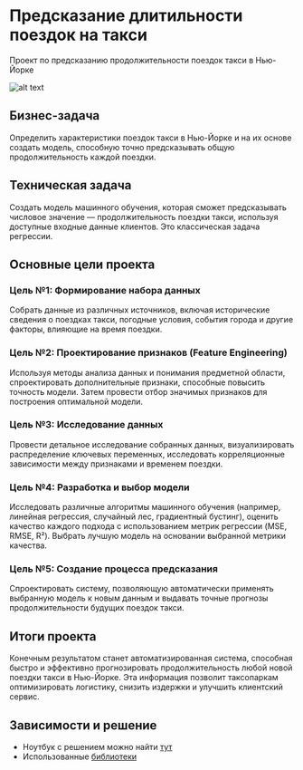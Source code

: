 # Предсказание длитильности поездок на такси
Проект по предсказанию продолжительности поездок такси в Нью-Йорке

![alt text](image.png)

## Бизнес-задача
Определить характеристики поездок такси в Нью-Йорке и на их основе создать модель, способную точно предсказывать общую продолжительность каждой поездки.

## Техническая задача
Создать модель машинного обучения, которая сможет предсказывать числовое значение — продолжительность поездки такси, используя доступные входные данные клиентов. Это классическая задача регрессии.

## Основные цели проекта

### Цель №1: Формирование набора данных
Собрать данные из различных источников, включая исторические сведения о поездках такси, погодные условия, события города и другие факторы, влияющие на время поездки.

### Цель №2: Проектирование признаков (Feature Engineering)
Используя методы анализа данных и понимания предметной области, спроектировать дополнительные признаки, способные повысить точность модели. Затем провести отбор значимых признаков для построения оптимальной модели.

### Цель №3: Исследование данных
Провести детальное исследование собранных данных, визуализировать распределение ключевых переменных, исследовать корреляционные зависимости между признаками и временем поездки.

### Цель №4: Разработка и выбор модели
Исследовать различные алгоритмы машинного обучения (например, линейная регрессия, случайный лес, градиентный бустинг), оценить качество каждого подхода с использованием метрик регрессии (MSE, RMSE, R²). Выбрать лучшую модель на основании выбранной метрики качества.

### Цель №5: Создание процесса предсказания
Спроектировать систему, позволяющую автоматически применять выбранную модель к новым данным и выдавать точные прогнозы продолжительности будущих поездок такси.

## Итоги проекта
Конечным результатом станет автоматизированная система, способная быстро и эффективно прогнозировать продолжительность любой новой поездки такси в Нью-Йорке. Эта информация позволит таксопаркам оптимизировать логистику, снизить издержки и улучшить клиентский сервис.


## Зависимости и решение

* Ноутбук с решением можно найти [тут](https://github.com/esta1d/predicting_taxi_ride_duration/blob/main/taxi.ipynb)
* Использованные [библиотеки](https://github.com/esta1d/predicting_taxi_ride_duration/blob/main/requirements.txt)